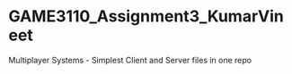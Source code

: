 # GAME3110_Assignment3_KumarVineet
 Multiplayer Systems - Simplest Client and Server files in one repo